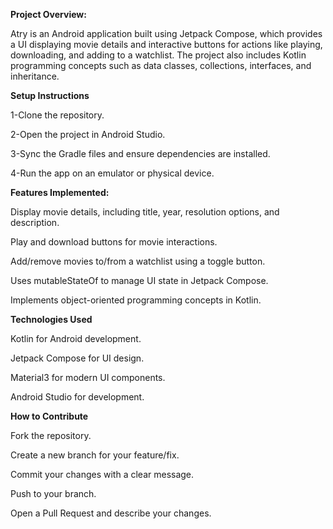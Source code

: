 **Project Overview:**

Atry is an Android application built using Jetpack Compose, which provides a UI displaying movie details and interactive buttons for actions like playing, downloading, and adding to a watchlist. The project also includes Kotlin programming concepts such as data classes, collections, interfaces, and inheritance.


**Setup Instructions**

1-Clone the repository.

2-Open the project in Android Studio.

3-Sync the Gradle files and ensure dependencies are installed.

4-Run the app on an emulator or physical device.


**Features Implemented:**

Display movie details, including title, year, resolution options, and description.

Play and download buttons for movie interactions.

Add/remove movies to/from a watchlist using a toggle button.

Uses mutableStateOf to manage UI state in Jetpack Compose.

Implements object-oriented programming concepts in Kotlin.


**Technologies Used**

Kotlin for Android development.

Jetpack Compose for UI design.

Material3 for modern UI components.

Android Studio for development.


**How to Contribute**

Fork the repository.

Create a new branch for your feature/fix.

Commit your changes with a clear message.

Push to your branch.

Open a Pull Request and describe your changes.
